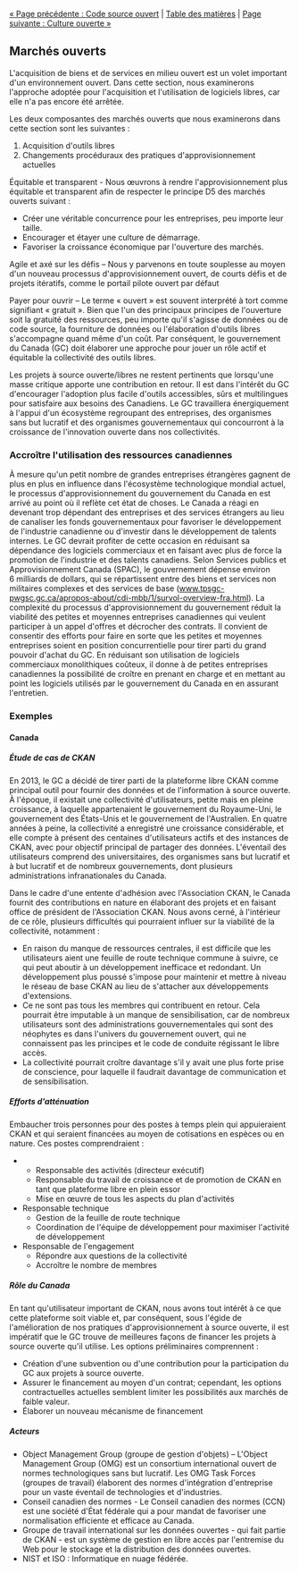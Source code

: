 [« Page précédente : Code source ouvert](4_Code_source_libre.md) | [Table des matières](../README.md#table-des-mati%C3%A8res) | [Page suivante : Culture ouverte »](6_Culture_ouverte.md)

## Marchés ouverts

L'acquisition de biens et de services en milieu ouvert est un volet important d'un environnement ouvert. Dans cette section, nous examinerons l'approche adoptée pour l'acquisition et l'utilisation de logiciels libres, car elle n'a pas encore été arrêtée.

Les deux composantes des marchés ouverts que nous examinerons dans cette section sont les suivantes :

1. Acquisition d'outils libres 
2. Changements procéduraux des pratiques d'approvisionnement actuelles

Équitable et transparent - Nous œuvrons à rendre l'approvisionnement plus équitable et transparent afin de respecter le principe D5 des marchés ouverts suivant :

- Créer une véritable concurrence pour les entreprises, peu importe leur taille.
- Encourager et étayer une culture de démarrage.
- Favoriser la croissance économique par l'ouverture des marchés.

Agile et axé sur les défis – Nous y parvenons en toute souplesse au moyen d'un nouveau processus d'approvisionnement ouvert, de courts défis et de projets itératifs, comme le portail pilote ouvert par défaut 

Payer pour ouvrir – Le terme « ouvert » est souvent interprété à tort comme signifiant « gratuit ». Bien que l'un des principaux principes de l'ouverture soit la gratuité des ressources, peu importe qu'il s'agisse de données ou de code source, la fourniture de données ou l'élaboration d'outils libres s'accompagne quand même d'un coût. Par conséquent, le gouvernement du Canada (GC) doit élaborer une approche pour jouer un rôle actif et équitable la collectivité des outils libres.

Les projets à source ouverte/libres ne restent pertinents que lorsqu'une masse critique apporte une contribution en retour. Il est dans l'intérêt du GC d'encourager l'adoption plus facile d'outils accessibles, sûrs et multilingues pour satisfaire aux besoins des Canadiens. Le GC travaillera énergiquement à l'appui d'un écosystème regroupant des entreprises, des organismes sans but lucratif et des organismes gouvernementaux qui concourront à la croissance de l'innovation ouverte dans nos collectivités.

### Accroître l'utilisation des ressources canadiennes

À mesure qu'un petit nombre de grandes entreprises étrangères gagnent de plus en plus en influence dans l'écosystème technologique mondial actuel, le processus d'approvisionnement du gouvernement du Canada en est arrivé au point où il reflète cet état de choses. Le Canada a réagi en devenant trop dépendant des entreprises et des services étrangers au lieu de canaliser les fonds gouvernementaux pour favoriser le développement de l'industrie canadienne ou d'investir dans le développement de talents internes. Le GC devrait profiter de cette occasion en réduisant sa dépendance des logiciels commerciaux et en faisant avec plus de force la promotion de l'industrie et des talents canadiens. 
Selon Services publics et Approvisionnement Canada (SPAC), le gouvernement dépense environ 6 milliards de dollars, qui se répartissent entre des biens et services non militaires complexes et des services de base (www.tpsgc-pwgsc.gc.ca/apropos-about/cdi-mbb/1/survol-overview-fra.html). La complexité du processus d'approvisionnement du gouvernement réduit la viabilité des petites et moyennes entreprises canadiennes qui veulent participer à un appel d'offres et décrocher des contrats. Il convient de consentir des efforts pour faire en sorte que les petites et moyennes entreprises soient en position concurrentielle pour tirer parti du grand pouvoir d'achat du GC. En réduisant son utilisation de logiciels commerciaux monolithiques coûteux, il donne à de petites entreprises canadiennes la possibilité de croître en prenant en charge et en mettant au point les logiciels utilisés par le gouvernement du Canada en en assurant l'entretien. 

### Exemples

#### Canada

##### Étude de cas de CKAN 

En 2013, le GC a décidé de tirer parti de la plateforme libre CKAN comme principal outil pour fournir des données et de l'information à source ouverte. À l'époque, il existait une collectivité d'utilisateurs, petite mais en pleine croissance, à laquelle appartenaient le gouvernement du Royaume-Uni, le gouvernement des États-Unis et le gouvernement de l'Australien. En quatre années à peine, la collectivité a enregistré une croissance considérable, et elle compte à présent des centaines d'utilisateurs actifs et des instances de CKAN, avec pour objectif principal de partager des données. L'éventail des utilisateurs comprend des universitaires, des organismes sans but lucratif et à but lucratif et de nombreux gouvernements, dont plusieurs administrations infranationales du Canada.

Dans le cadre d'une entente d'adhésion avec l'Association CKAN, le Canada fournit des contributions en nature en élaborant des projets et en faisant office de président de l'Association CKAN. Nous avons cerné, à l'intérieur de ce rôle, plusieurs difficultés qui pourraient influer sur la viabilité de la collectivité, notamment :

- En raison du manque de ressources centrales, il est difficile que les utilisateurs aient une feuille de route technique commune à suivre, ce qui peut aboutir à un développement inefficace et redondant. Un développement plus poussé s'impose pour maintenir et mettre à niveau le réseau de base CKAN au lieu de s'attacher aux développements d'extensions.
- Ce ne sont pas tous les membres qui contribuent en retour. Cela pourrait être imputable à un manque de sensibilisation, car de nombreux utilisateurs sont des administrations gouvernementales qui sont des néophytes es dans l'univers du gouvernement ouvert, qui ne connaissent pas les principes et le code de conduite régissant le libre accès.
- La collectivité pourrait croître davantage s'il y avait une plus forte prise de conscience, pour laquelle il faudrait davantage de communication et de sensibilisation.

##### Efforts d'atténuation

Embaucher trois personnes pour des postes à temps plein qui appuieraient CKAN et qui seraient financées au moyen de cotisations en espèces ou en nature. Ces postes comprendraient :

- - Responsable des activités (directeur exécutif)
  - Responsable du travail de croissance et de promotion de CKAN en tant que plateforme libre en plein essor 
  - Mise en œuvre de tous les aspects du plan d'activités
- Responsable technique
  - Gestion de la feuille de route technique
  - Coordination de l'équipe de développement pour maximiser l'activité de développement
- Responsable de l'engagement
  - Répondre aux questions de la collectivité
  - Accroître le nombre de membres

##### Rôle du Canada

En tant qu'utilisateur important de CKAN, nous avons tout intérêt à ce que cette plateforme soit viable et, par conséquent, sous l'égide de l'amélioration de nos pratiques d'approvisionnement à source ouverte, il est impératif que le GC trouve de meilleures façons de financer les projets à source ouverte qu'il utilise.
Les options préliminaires comprennent :

- Création d'une subvention ou d'une contribution pour la participation du GC aux projets à source ouverte.
- Assurer le financement au moyen d'un contrat; cependant, les options contractuelles actuelles semblent limiter les possibilités aux marchés de faible valeur.
- Élaborer un nouveau mécanisme de financement

##### Acteurs

- Object Management Group (groupe de gestion d'objets) – L'Object Management Group (OMG) est un consortium international ouvert de normes technologiques sans but lucratif. Les OMG Task Forces (groupes de travail) élaborent des normes d'intégration d'entreprise pour un vaste éventail de technologies et d'industries.
- Conseil canadien des normes - Le Conseil canadien des normes (CCN) est une société d'État fédérale qui a pour mandat de favoriser une normalisation efficiente et efficace au Canada. 
- Groupe de travail international sur les données ouvertes - qui fait partie de CKAN - est un système de gestion en libre accès par l'entremise du Web pour le stockage et la distribution des données ouvertes.
- NIST et ISO : Informatique en nuage fédérée.


